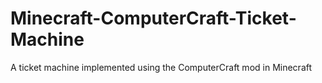 # Minecraft-ComputerCraft-Ticket-Machine
A ticket machine implemented using the ComputerCraft mod in Minecraft

